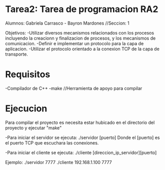 # Tarea2: Tarea de programacion RA2
Alumnos: Gabriela Carrasco - Bayron Mardones
 //Seccion: 1

 Objetivos:
 -Utilizar diversos mecanismos relacionados con los procesos incluyendo la creacionn y finalizacion de procesos, y los mecanismos de comunicacion.
-Definir e implementar un protocolo para la capa de aplicacion.
-Utilizar el protocolo orientado a la conexion TCP de la capa de transporte.

# Requisitos
-Compilador de C++
-make //Herramienta de apoyo para compilar

# Ejecucion 
Para compilar el proyecto es necesita estar hubicado en el directorio del proyecto y ejecutar "make"

-Para iniciar el servidor se ejecuta:
./servidor [puerto]
Donde el [puerto] es el puerto TCP que escuchara las conexiones.

-Para iniciar el cliente se ejecuta:
./cliente [direccion_ip_servidor][puerto]

Ejemplo:
./servidor 7777
./cliente 192.168.1.100 7777




